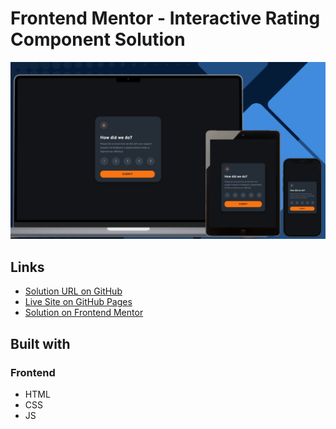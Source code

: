 # Frontend Mentor - Interactive Rating Component Solution

![Design preview for the Interactive rating component challenge](./design/preview.png)

## Links

- [Solution URL on GitHub](https://github.com/TetianaAleks/fm-solutions-hub/tree/main/25-interactive-rating-component)
- [Live Site on GitHub Pages](https://tetianaaleks.github.io/fm-solutions-hub/25-interactive-rating-component/)
- [Solution on Frontend Mentor]() 

## Built with

### Frontend

- HTML
- CSS
- JS